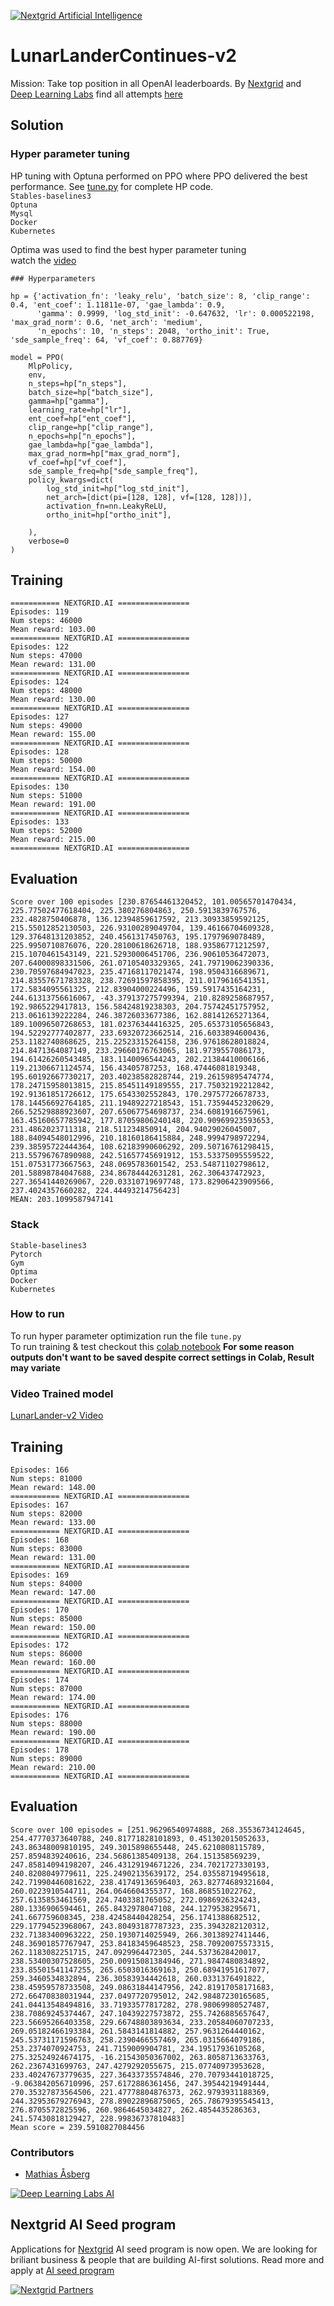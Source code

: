 [![Nextgrid Artificial Intelligence](https://storage.googleapis.com/nextgrid_github_repo_visuals/Github%20Graphics%20/big-banner.jpg)](https://nextgrid.ai)

# LunarLanderContinues-v2

Mission: Take top position in all OpenAI leaderboards. By [Nextgrid](https://nextgrid.ai) and [Deep Learning Labs](https://nextgrid.ai/deep-learning-labs/) find all attempts [here](https://github.com/nextgrid/deep-learning-labs-openAI)

## Solution


### Hyper parameter tuning
HP tuning with Optuna performed on PPO where PPO delivered the best performance. 
See [tune.py](tune.py) for complete HP code.   
`Stables-baselines3`   
`Optuna`  
`Mysql`  
`Docker`  
`Kubernetes` 

Optima was used to find the best hyper parameter tuning  
watch the [video](https://www.youtube.com/watch?v=a0oA5VmVFhQ&feature=youtu.be)

```
### Hyperparameters 

hp = {'activation_fn': 'leaky_relu', 'batch_size': 8, 'clip_range': 0.4, 'ent_coef': 1.11811e-07, 'gae_lambda': 0.9,
      'gamma': 0.9999, 'log_std_init': -0.647632, 'lr': 0.000522198, 'max_grad_norm': 0.6, 'net_arch': 'medium',
      'n_epochs': 10, 'n_steps': 2048, 'ortho_init': True, 'sde_sample_freq': 64, 'vf_coef': 0.887769}

model = PPO(
    MlpPolicy,
    env,
    n_steps=hp["n_steps"],
    batch_size=hp["batch_size"],
    gamma=hp["gamma"],
    learning_rate=hp["lr"],
    ent_coef=hp["ent_coef"],
    clip_range=hp["clip_range"],
    n_epochs=hp["n_epochs"],
    gae_lambda=hp["gae_lambda"],
    max_grad_norm=hp["max_grad_norm"],
    vf_coef=hp["vf_coef"],
    sde_sample_freq=hp["sde_sample_freq"],
    policy_kwargs=dict(
        log_std_init=hp["log_std_init"],
        net_arch=[dict(pi=[128, 128], vf=[128, 128])],
        activation_fn=nn.LeakyReLU,
        ortho_init=hp["ortho_init"],

    ),
    verbose=0
)
```

## Training
```
=========== NEXTGRID.AI ================
Episodes: 119
Num steps: 46000
Mean reward: 103.00 
=========== NEXTGRID.AI ================
Episodes: 122
Num steps: 47000
Mean reward: 131.00 
=========== NEXTGRID.AI ================
Episodes: 124
Num steps: 48000
Mean reward: 130.00 
=========== NEXTGRID.AI ================
Episodes: 127
Num steps: 49000
Mean reward: 155.00 
=========== NEXTGRID.AI ================
Episodes: 128
Num steps: 50000
Mean reward: 154.00 
=========== NEXTGRID.AI ================
Episodes: 130
Num steps: 51000
Mean reward: 191.00 
=========== NEXTGRID.AI ================
Episodes: 133
Num steps: 52000
Mean reward: 215.00 
=========== NEXTGRID.AI ================
```
## Evaluation
```buildoutcfg
Score over 100 episodes [230.87654461320452, 101.00565701470434, 225.77502477618404, 225.380276804863, 250.5913839767576, 232.4828750406878, 136.12394859617592, 213.30933859592125, 215.55012852130503, 226.93100289049704, 139.46166704609328, 129.37648131203852, 240.4561317450763, 195.1797969078489, 225.9950710876076, 220.28100618626718, 188.93586771212597, 215.1070461543149, 221.52930006451706, 236.90610536472073, 207.64000898331506, 261.07105403329365, 241.79719062390336, 230.70597684947023, 235.47168117021474, 198.9504316689671, 214.83557671783328, 238.72691597858395, 211.0179616541351, 172.5834095561325, 212.83904000224496, 159.5917435164231, 244.61313756616067, -43.379137275799394, 210.8289258687957, 192.9865229417813, 156.58424819238303, 204.75742451757952, 213.0616139222284, 246.38726033677386, 162.88141265271364, 189.10096507268653, 181.02376344416325, 205.65373105656843, 194.52292777402877, 233.69320723662514, 216.6033894600436, 253.1182740868625, 215.22523315264158, 236.97618628018824, 214.8471364087149, 233.29660176763065, 181.9739557086173, 194.61426260543485, 183.1140096544243, 202.21384410006166, 119.21306671124574, 156.43405787253, 168.47446081819348, 195.60192667730217, 203.40238582828744, 219.26159895474774, 178.24715958013815, 215.85451149189555, 217.75032192212842, 192.91361851726612, 175.6543302552843, 170.29757726678733, 178.14456692764185, 211.19489227218543, 151.73594452320629, 266.52529888923607, 207.65067754698737, 234.6081916675961, 163.45160657785942, 177.87059806240148, 220.90969923593653, 231.4862023711318, 218.511234850914, 204.94029026045007, 188.84094548012996, 210.18160186415884, 248.9994798972294, 239.38595722444364, 108.62183990606292, 209.50716761298415, 213.55796767890988, 242.51657745691912, 153.53375095559522, 151.07531773667563, 248.0695783601542, 253.54871102798612, 201.58898784047688, 234.86784442631281, 262.306437472923, 227.36541440269067, 220.03310719697748, 173.82906423909566, 237.4024357660282, 224.44493214756423]
MEAN: 203.1099587947141
```

### Stack

```
Stable-baselines3
Pytorch
Gym
Optima
Docker
Kubernetes
```

### How to run

To run hyper parameter optimization run the file `tune.py`  
To run training & test checkout this [colab notebook](https://colab.research.google.com/drive/1PN_wl8hcFLTMuD1AXi886eCKjy2lPado?usp=sharing)
**For some reason outputs don't want to be saved despite correct settings in Colab, Result may variate**

### Video Trained model

[LunarLander-v2 Video](https://youtu.be/yhj-t5V9TkY)

## Training
```
Episodes: 166
Num steps: 81000
Mean reward: 148.00 
=========== NEXTGRID.AI ================
Episodes: 167
Num steps: 82000
Mean reward: 133.00 
=========== NEXTGRID.AI ================
Episodes: 168
Num steps: 83000
Mean reward: 131.00 
=========== NEXTGRID.AI ================
Episodes: 169
Num steps: 84000
Mean reward: 147.00 
=========== NEXTGRID.AI ================
Episodes: 170
Num steps: 85000
Mean reward: 150.00 
=========== NEXTGRID.AI ================
Episodes: 172
Num steps: 86000
Mean reward: 160.00 
=========== NEXTGRID.AI ================
Episodes: 174
Num steps: 87000
Mean reward: 174.00 
=========== NEXTGRID.AI ================
Episodes: 176
Num steps: 88000
Mean reward: 190.00 
=========== NEXTGRID.AI ================
Episodes: 178
Num steps: 89000
Mean reward: 210.00 
=========== NEXTGRID.AI ================
```
## Evaluation
```buildoutcfg
Score over 100 episodes = [251.96296540974888, 268.35536734124645, 254.47770373640788, 240.81771828101893, 0.451302015052633, 243.86348009810195, 249.3015898655448, 245.6210808115789, 257.8594839240616, 234.56861385409138, 264.151358569239, 247.85814094198207, 246.43129194671226, 234.7021727330193, 240.8208049779611, 225.24902135639172, 254.03558719495618, 242.71990446081622, 238.41749136596403, 263.82774689321604, 260.0223910544711, 264.0646604355377, 168.868551022762, 257.6135853461569, 224.7403381765052, 272.0986926324243, 280.1336906594461, 265.8432978047108, 244.1279538295671, 241.667759608345, 238.42458440428254, 256.1741388682512, 229.17794523968067, 243.80493187787323, 235.3943282120312, 232.71383400963222, 250.1930714025949, 266.30138927411446, 248.36901857767947, 253.84183459648523, 258.70920075573315, 262.1183082251715, 247.0929964472305, 244.5373628420017, 238.53400307528605, 250.00915081384946, 271.9847480834892, 233.85501541147255, 265.6503016369163, 250.68941951617077, 259.3460534832894, 236.30583934442618, 260.0331376491822, 238.45959578733508, 249.08631844147956, 242.81917058171683, 272.66470838031944, 237.0497720795012, 242.98487230165685, 241.04413548494816, 33.71933577817282, 278.98069980527487, 238.70869245374467, 247.10439227573872, 255.7426885657647, 223.56695266403358, 229.66748803893634, 233.20584060707233, 269.05182466193384, 261.5843141814882, 257.9631264440162, 245.53731171596763, 258.2390466557469, 265.0315664079186, 253.2374070924753, 241.7159009904781, 234.19517936105268, 275.32524924674175, -16.21543050367002, 263.8058713633763, 262.2367431699763, 247.4279292055675, 215.07740973953628, 233.40247673779635, 227.36433735574846, 270.70793441018725, -9.063842056710996, 257.6172886361456, 247.39544219491444, 270.35327873564506, 221.47778804876373, 262.9793931188369, 244.32953679276943, 278.89022896875065, 265.78679395545413, 276.8705572825596, 260.9864645034827, 262.4854435286363, 241.57430818129427, 228.99836737810483]
Mean score = 239.5910827084456
```

### Contributors
- [Mathias Åsberg]() 

[![Deep Learning Labs AI ](https://storage.googleapis.com/nextgrid_github_repo_visuals/Github%20Graphics%20/small-banner.jpg)](https://nextgrid.ai/dll)

## Nextgrid AI Seed program

Applications for [Nextgrid](https://nextgrid.ai) AI seed program is now open. We are looking for briliant business & people that are building AI-first solutions. Read more and apply at [AI seed program](https://nextgrid.ai/seed/)

[![Nextgrid Partners](https://storage.googleapis.com/nextgrid_github_repo_visuals/Github%20Graphics%20/partner-banner.jpg)](https://nextgrid.ai/partners/)
